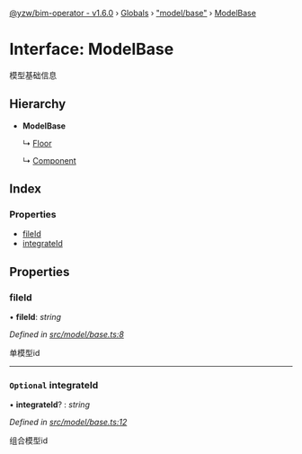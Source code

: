 [@yzw/bim-operator - v1.6.0](../README.md) › [Globals](../globals.md) › ["model/base"](../modules/_model_base_.md) › [ModelBase](_model_base_.modelbase.md)

# Interface: ModelBase

模型基础信息

## Hierarchy

* **ModelBase**

  ↳ [Floor](_model_floor_.floor.md)

  ↳ [Component](_model_component_.component.md)

## Index

### Properties

* [fileId](_model_base_.modelbase.md#fileid)
* [integrateId](_model_base_.modelbase.md#optional-integrateid)

## Properties

###  fileId

• **fileId**: *string*

*Defined in [src/model/base.ts:8](https://github.com/youkaisteve/bim-operator/blob/8ece8e6/src/model/base.ts#L8)*

单模型id

___

### `Optional` integrateId

• **integrateId**? : *string*

*Defined in [src/model/base.ts:12](https://github.com/youkaisteve/bim-operator/blob/8ece8e6/src/model/base.ts#L12)*

组合模型id
